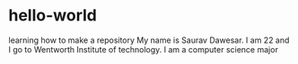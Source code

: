 # hello-world
learning how to make a repository
My name is Saurav Dawesar. I am 22 and I go to Wentworth Institute of technology. I am a computer science major

